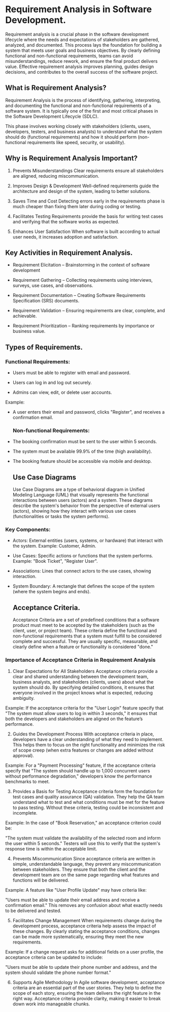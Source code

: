 # Requirement Analysis in Software Development.
Requirement analysis is a crucial phase in the software development lifecycle where the needs and expectations of stakeholders are gathered, analyzed, and documented. This process lays the foundation for building a system that meets user goals and business objectives. By clearly defining functional and non-functional requirements, teams can avoid misunderstandings, reduce rework, and ensure the final product delivers value. Effective requirement analysis improves planning, guides design decisions, and contributes to the overall success of the software project.
## What is Requirement Analysis?
Requirement Analysis is the process of identifying, gathering, interpreting, and documenting the functional and non-functional requirements of a software system. It is typically one of the first and most critical phases in the Software Development Lifecycle (SDLC).

This phase involves working closely with stakeholders (clients, users, developers, testers, and business analysts) to understand what the system should do (functional requirements) and how it should perform (non-functional requirements like speed, security, or usability).
## Why is Requirement Analysis Important?
1. Prevents Misunderstandings
Clear requirements ensure all stakeholders are aligned, reducing miscommunication.

2. Improves Design & Development
Well-defined requirements guide the architecture and design of the system, leading to better solutions.

3. Saves Time and Cost
Detecting errors early in the requirements phase is much cheaper than fixing them later during coding or testing.

4. Facilitates Testing
Requirements provide the basis for writing test cases and verifying that the software works as expected.

5. Enhances User Satisfaction
When software is built according to actual user needs, it increases adoption and satisfaction.
## Key Activities in Requirement Analysis.
+ Requirement Elicitation – Brainstorming in the context of software development

+ Requirement Gathering – Collecting requirements using interviews, surveys, use cases, and observations.

+ Requirement Documentation – Creating Software Requirements Specification (SRS) documents.

+ Requirement Validation – Ensuring requirements are clear, complete, and achievable.

+ Requirement Prioritization – Ranking requirements by importance or business value.
## Types of Requirements.
### Functional Requirements:
+ Users must be able to register with email and password.

+ Users can log in and log out securely.

+ Admins can view, edit, or delete user accounts.

Example:

+ A user enters their email and password, clicks "Register", and receives a confirmation email.
  ###  Non-functional Requirements:
+ The booking confirmation must be sent to the user within 5 seconds.

+ The system must be available 99.9% of the time (high availability).

+ The booking feature should be accessible via mobile and desktop.
  ## Use Case Diagrams
  Use Case Diagrams are a type of behavioral diagram in Unified Modeling Language (UML) that visually represents the functional interactions between users (actors) and a system. These diagrams describe the system's behavior from the perspective of external users (actors), showing how they interact with various use cases (functionalities or tasks the system performs).

### Key Components:
+ Actors: External entities (users, systems, or hardware) that interact with the system. Example: Customer, Admin.

+ Use Cases: Specific actions or functions that the system performs. Example: "Book Ticket", "Register User".

+ Associations: Lines that connect actors to the use cases, showing interaction.

+ System Boundary: A rectangle that defines the scope of the system (where the system begins and ends).
  ## Acceptance Criteria.
  Acceptance Criteria are a set of predefined conditions that a software product must meet to be accepted by the stakeholders (such as the client, user, or project team). These criteria define the functional and non-functional requirements that a system must fulfill to be considered complete and successful. They are usually specific, measurable, and clearly define when a feature or functionality is considered "done."

### Importance of Acceptance Criteria in Requirement Analysis
1.  Clear Expectations for All Stakeholders
Acceptance criteria provide a clear and shared understanding between the development team, business analysts, and stakeholders (clients, users) about what the system should do. By specifying detailed conditions, it ensures that everyone involved in the project knows what is expected, reducing ambiguity.

Example:
If the acceptance criteria for the "User Login" feature specify that "The system must allow users to log in within 3 seconds," it ensures that both the developers and stakeholders are aligned on the feature’s performance.

2. Guides the Development Process
With acceptance criteria in place, developers have a clear understanding of what they need to implement. This helps them to focus on the right functionality and minimizes the risk of scope creep (when extra features or changes are added without approval).

Example:
For a "Payment Processing" feature, if the acceptance criteria specify that "The system should handle up to 1,000 concurrent users without performance degradation," developers know the performance benchmarks to meet.

3. Provides a Basis for Testing
Acceptance criteria form the foundation for test cases and quality assurance (QA) validation. They help the QA team understand what to test and what conditions must be met for the feature to pass testing. Without these criteria, testing could be inconsistent and incomplete.

Example:
In the case of "Book Reservation," an acceptance criterion could be:

"The system must validate the availability of the selected room and inform the user within 5 seconds."
Testers will use this to verify that the system's response time is within the acceptable limit.

4. Prevents Miscommunication
Since acceptance criteria are written in simple, understandable language, they prevent any miscommunication between stakeholders. They ensure that both the client and the development team are on the same page regarding what features and functions will be delivered.

Example:
A feature like "User Profile Update" may have criteria like:

"Users must be able to update their email address and receive a confirmation email."
This removes any confusion about what exactly needs to be delivered and tested.

5. Facilitates Change Management
When requirements change during the development process, acceptance criteria help assess the impact of these changes. By clearly stating the acceptance conditions, changes can be made more systematically, ensuring they meet the new requirements.

Example:
If a change request asks for additional fields on a user profile, the acceptance criteria can be updated to include:

"Users must be able to update their phone number and address, and the system should validate the phone number format."

6. Supports Agile Methodology
In Agile software development, acceptance criteria are an essential part of the user stories. They help to define the scope of each story, ensuring the team delivers the right feature in the right way. Acceptance criteria provide clarity, making it easier to break down work into manageable chunks.










